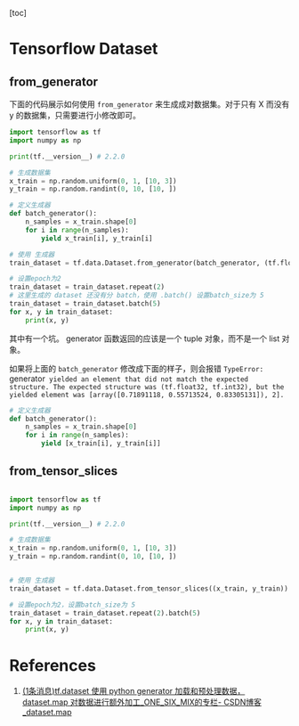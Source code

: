 [toc]

# Tensorflow Dataset

## from_generator

下面的代码展示如何使用 `from_generator` 来生成成对数据集。对于只有 X 而没有 y
的数据集，只需要进行小修改即可。

```python
import tensorflow as tf
import numpy as np

print(tf.__version__) # 2.2.0

# 生成数据集
x_train = np.random.uniform(0, 1, [10, 3])
y_train = np.random.randint(0, 10, [10, ])

# 定义生成器
def batch_generator():
    n_samples = x_train.shape[0]
    for i in range(n_samples):
        yield x_train[i], y_train[i]

# 使用 生成器
train_dataset = tf.data.Dataset.from_generator(batch_generator, (tf.float32, tf.int32))

# 设置epoch为2
train_dataset = train_dataset.repeat(2)
# 这里生成的 dataset 还没有分 batch，使用 .batch() 设置batch_size为 5
train_dataset = train_dataset.batch(5)
for x, y in train_dataset:
    print(x, y)
```

其中有一个坑。 generator 函数返回的应该是一个 tuple 对象，而不是一个 list 对象。

如果将上面的 `batch_generator`
修改成下面的样子，则会报错 `TypeError: `generator` yielded an element that did not match the
expected structure. The expected structure was (tf.float32, tf.int32), but the
yielded element was [array([0.71891118, 0.55713524, 0.83305131]), 2].`

```python
# 定义生成器
def batch_generator():
    n_samples = x_train.shape[0]
    for i in range(n_samples):
        yield [x_train[i], y_train[i]]
```

## from_tensor_slices

```python

import tensorflow as tf
import numpy as np

print(tf.__version__) # 2.2.0

# 生成数据集
x_train = np.random.uniform(0, 1, [10, 3])
y_train = np.random.randint(0, 10, [10, ])


# 使用 生成器
train_dataset = tf.data.Dataset.from_tensor_slices((x_train, y_train))

# 设置epoch为2，设置batch_size为 5
train_dataset = train_dataset.repeat(2).batch(5)
for x, y in train_dataset:
    print(x, y)
```

# References
1. [(1条消息)tf.dataset 使用 python generator 加载和预处理数据，dataset.map
对数据进行额外加工_ONE_SIX_MIX的专栏-
CSDN博客_dataset.map](https://blog.csdn.net/ONE_SIX_MIX/article/details/80633187)
